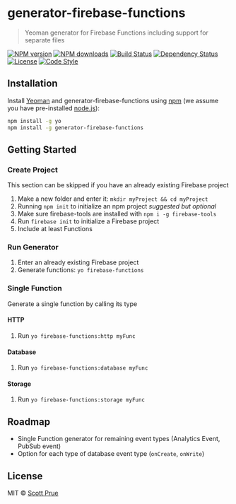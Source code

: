 # generator-firebase-functions

> Yeoman generator for Firebase Functions including support for separate files

[![NPM version][npm-image]][npm-url]
[![NPM downloads][npm-downloads-image]][npm-url]
[![Build Status][travis-image]][travis-url]
[![Dependency Status][daviddm-image]][daviddm-url]
[![License][license-image]][license-url]
[![Code Style][code-style-image]][code-style-url]

## Installation

Install [Yeoman](http://yeoman.io) and generator-firebase-functions using [npm](https://www.npmjs.com/) (we assume you have pre-installed [node.js](https://nodejs.org/)):

```bash
npm install -g yo
npm install -g generator-firebase-functions
```

## Getting Started

### Create Project
This section can be skipped if you have an already existing Firebase project
  1. Make a new folder and enter it: `mkdir myProject && cd myProject`
  1. Running `npm init` to initialize an npm project *suggested but optional*
  1. Make sure firebase-tools are installed with `npm i -g firebase-tools`
  1. Run `firebase init` to initialize a Firebase project
  1. Include at least Functions

### Run Generator

1. Enter an already existing Firebase project
1. Generate functions: `yo firebase-functions`

### Single Function

Generate a single function by calling its type

#### HTTP

1. Run `yo firebase-functions:http myFunc`

#### Database

1. Run `yo firebase-functions:database myFunc`

#### Storage

1. Run `yo firebase-functions:storage myFunc`

## Roadmap
* Single Function generator for remaining event types (Analytics Event, PubSub event)
* Option for each type of database event type (`onCreate`, `onWrite`)

## License

MIT © [Scott Prue](http://prue.io)

[npm-image]: https://img.shields.io/npm/v/generator-firebase-functions.svg?style=flat-square
[npm-url]: https://npmjs.org/package/generator-firebase-functions
[npm-downloads-image]: https://img.shields.io/npm/dm/generator-firebase-functions.svg?style=flat-square
[quality-image]: http://npm.packagequality.com/shield/generator-firebase-functions.svg?style=flat-square
[quality-url]: https://packagequality.com/#?package=generator-firebase-functions
[travis-image]: https://img.shields.io/travis/prescottprue/generator-firebase-functions/master.svg?style=flat-square
[travis-url]: https://travis-ci.org/prescottprue/generator-firebase-functions
[daviddm-image]: https://img.shields.io/david/prescottprue/generator-firebase-functions.svg?style=flat-square
[daviddm-url]: https://david-dm.org/prescottprue/generator-firebase-functions
[climate-image]: https://img.shields.io/codeclimate/github/prescottprue/generator-firebase-functions.svg?style=flat-square
[climate-url]: https://codeclimate.com/github/prescottprue/generator-firebase-functions
[coverage-image]: https://img.shields.io/codeclimate/coverage/github/prescottprue/generator-firebase-functions.svg?style=flat-square
[coverage-url]: https://codeclimate.com/github/prescottprue/generator-firebase-functions
[license-image]: https://img.shields.io/npm/l/generator-firebase-functions.svg?style=flat-square
[license-url]: https://github.com/prescottprue/generator-firebase-functions/blob/master/LICENSE
[code-style-image]: https://img.shields.io/badge/code%20style-standard-brightgreen.svg?style=flat-square
[code-style-url]: http://standardjs.com/
[gitter-image]: https://img.shields.io/gitter/room/nwjs/nw.js.svg?style=flat-square
[gitter-url]: https://gitter.im/prescottprue/generator-firebase-functions
